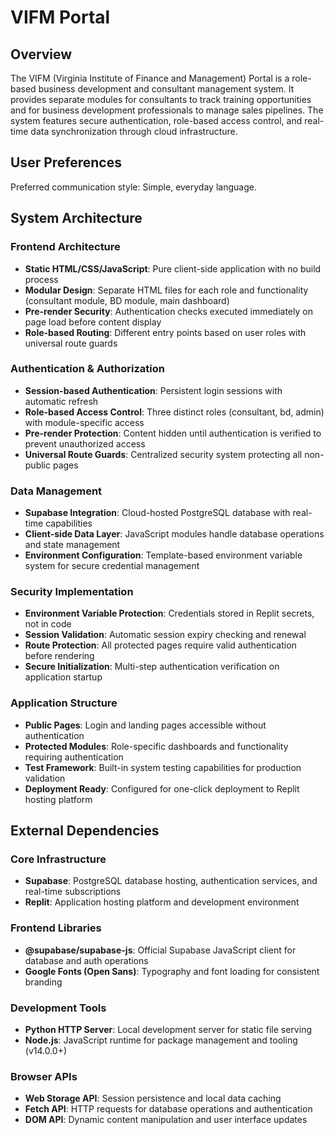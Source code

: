 # VIFM Portal

## Overview

The VIFM (Virginia Institute of Finance and Management) Portal is a role-based business development and consultant management system. It provides separate modules for consultants to track training opportunities and for business development professionals to manage sales pipelines. The system features secure authentication, role-based access control, and real-time data synchronization through cloud infrastructure.

## User Preferences

Preferred communication style: Simple, everyday language.

## System Architecture

### Frontend Architecture
- **Static HTML/CSS/JavaScript**: Pure client-side application with no build process
- **Modular Design**: Separate HTML files for each role and functionality (consultant module, BD module, main dashboard)
- **Pre-render Security**: Authentication checks executed immediately on page load before content display
- **Role-based Routing**: Different entry points based on user roles with universal route guards

### Authentication & Authorization
- **Session-based Authentication**: Persistent login sessions with automatic refresh
- **Role-based Access Control**: Three distinct roles (consultant, bd, admin) with module-specific access
- **Pre-render Protection**: Content hidden until authentication is verified to prevent unauthorized access
- **Universal Route Guards**: Centralized security system protecting all non-public pages

### Data Management
- **Supabase Integration**: Cloud-hosted PostgreSQL database with real-time capabilities
- **Client-side Data Layer**: JavaScript modules handle database operations and state management
- **Environment Configuration**: Template-based environment variable system for secure credential management

### Security Implementation
- **Environment Variable Protection**: Credentials stored in Replit secrets, not in code
- **Session Validation**: Automatic session expiry checking and renewal
- **Route Protection**: All protected pages require valid authentication before rendering
- **Secure Initialization**: Multi-step authentication verification on application startup

### Application Structure
- **Public Pages**: Login and landing pages accessible without authentication
- **Protected Modules**: Role-specific dashboards and functionality requiring authentication
- **Test Framework**: Built-in system testing capabilities for production validation
- **Deployment Ready**: Configured for one-click deployment to Replit hosting platform

## External Dependencies

### Core Infrastructure
- **Supabase**: PostgreSQL database hosting, authentication services, and real-time subscriptions
- **Replit**: Application hosting platform and development environment

### Frontend Libraries
- **@supabase/supabase-js**: Official Supabase JavaScript client for database and auth operations
- **Google Fonts (Open Sans)**: Typography and font loading for consistent branding

### Development Tools
- **Python HTTP Server**: Local development server for static file serving
- **Node.js**: JavaScript runtime for package management and tooling (v14.0.0+)

### Browser APIs
- **Web Storage API**: Session persistence and local data caching
- **Fetch API**: HTTP requests for database operations and authentication
- **DOM API**: Dynamic content manipulation and user interface updates
